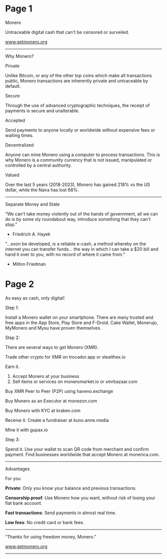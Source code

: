 # Page 1

Monero

Untraceable digital cash that can't be censored or surveiled.

www.getmonero.org

---

Why Monero?

Private

Unlike Bitcoin, or any of the other top
coins which make all transactions public,
Monero transactions are inherently
private and untraceable by default.

Secure

Through the use of advanced
cryptographic techniques, the receipt
of payments is secure and unalterable.

Accepted

Send payments to anyone locally or
worldwide without expensive fees or
waiting times.

Decentralized

Anyone can mine Monero using a
computer to process transactions. This
is why Monero is a community currency
that is not issued, manipulated or
controlled by a central authority.

Valued

Over the last 5 years (2018-2023), 
Monero has gained 218% vs the US 
dollar, while the Naira has lost 68%.


---

Separate Money and State

“We can't take money violently out
of the hands of government, all we
can do is by some sly roundabout
way, introduce something that they
can't stop.”

- Friedrich A. Hayek

"...soon be developed, is a reliable
e-cash, a method whereby on the
internet you can transfer funds... the
way in which I can take a $20 bill and
hand it over to you, with no record of
where it came from."

- Milton Friedman

# Page 2

As easy as cash, only digital!

Step 1:

Install a Monero wallet on your smartphone.
There are many trusted and free apps in the
App Store, Play Store and F-Droid.
Cake Wallet, Monerujo, MyMonero and
Mysu have proven themselves.

Step 2: 

There are several ways to get Monero (XMR).

Trade other crypto for XMR 
	on trocador.app or stealthex.io
	
Earn it.
1) Accept Monero at your business
2) Sell items or services on moneromarket.io 
   or xmrbazaar.com

Buy XMR Peer to Peer (P2P) using
	haveno.exchange

Buy Monero as an Executor at monezon.com

Buy Monero with KYC at kraken.com

Receive it. Create a fundraiser at kuno.anne.media

Mine it with gupax.io

Step 3: 

Spend it. Use your wallet to scan QR code from merchant and confirm payment. Find businesses worldwide that accept Monero at monerica.com.

---

Advantages

For you

**Private**: Only you know your balance and previous transactions.

**Censorship proof**: Use Monero how you want, without risk of losing your fiat bank account.

**Fast transactions**: Send payments in almost real time.

**Low fees**: No credit card or bank fees.

---

“Thanks for using freedom money, Monero.”

www.getmonero.org

---
